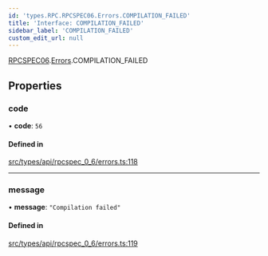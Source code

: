 ```yaml
---
id: 'types.RPC.RPCSPEC06.Errors.COMPILATION_FAILED'
title: 'Interface: COMPILATION_FAILED'
sidebar_label: 'COMPILATION_FAILED'
custom_edit_url: null
---
```


[RPCSPEC06](../namespaces/types.RPC.RPCSPEC06.md).[Errors](../namespaces/types.RPC.RPCSPEC06.Errors.md).COMPILATION_FAILED

## Properties

### code

• **code**: `56`

#### Defined in

[src/types/api/rpcspec_0_6/errors.ts:118](https://github.com/starknet-io/starknet.js/blob/v6.24.1/src/types/api/rpcspec_0_6/errors.ts#L118)

---

### message

• **message**: `"Compilation failed"`

#### Defined in

[src/types/api/rpcspec_0_6/errors.ts:119](https://github.com/starknet-io/starknet.js/blob/v6.24.1/src/types/api/rpcspec_0_6/errors.ts#L119)
